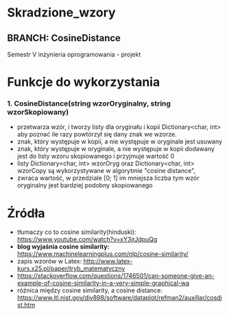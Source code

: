 # Skradzione_wzory  
## BRANCH: CosineDistance
 Semestr V inżynieria oprogramowania - projekt
  
  # Funkcje do wykorzystania
### 1. CosineDistance(string wzorOryginalny, string wzorSkopiowany)
 - przetwarza wzór, i tworzy listy dla oryginału i kopii Dictionary<char, int> aby poznać ile razy powtórzył się dany znak we wzorze.
 - znak, który występuje w kopii, a nie występuje w oryginale jest usuwany
 - znak, który występuje w oryginale, a nie występuje w kopii dodawany jest do listy wzoru skopiowanego i przyjmuje wartość 0
 - listy Dictionary<char, int> wzorOryg oraz Dictionary<char, int> wzorCopy są wykorzystywane w algorytmie "cosine distance",
 - zwraca wartość, w przedziale [0; 1] im mniejsza liczba tym wzór oryginalny jest bardziej podobny skopiowanego

# Źródła
- tłumaczy co to cosine similarity(hinduski): https://www.youtube.com/watch?v=xY3jrJdpuQg
- **blog wyjaśnia cosine similarity:** https://www.machinelearningplus.com/nlp/cosine-similarity/
- zapis wzorów w Latex: http://www.latex-kurs.x25.pl/paper/tryb_matematyczny
- https://stackoverflow.com/questions/1746501/can-someone-give-an-example-of-cosine-similarity-in-a-very-simple-graphical-wa
- różnica między cosine similarity, a cosine distance: https://www.itl.nist.gov/div898/software/dataplot/refman2/auxillar/cosdist.htm

